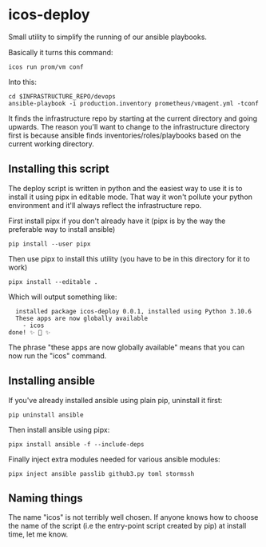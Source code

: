 # icos-deploy

Small utility to simplify the running of our ansible playbooks.

Basically it turns this command:

    icos run prom/vm conf

Into this:

    cd $INFRASTRUCTURE_REPO/devops
    ansible-playbook -i production.inventory prometheus/vmagent.yml -tconf

It finds the infrastructure repo by starting at the current directory and going
upwards. The reason you'll want to change to the infrastructure directory first
is because ansible finds inventories/roles/playbooks based on the current
working directory.


## Installing this script

The deploy script is written in python and the easiest way to use it is to
install it using pipx in editable mode. That way it won't pollute your python
environment and it'll always reflect the infrastructure repo.

First install pipx if you don't already have it (pipx is by the way the
preferable way to install ansible)

    pip install --user pipx

Then use pipx to install this utility (you have to be in this directory for it to work)

    pipx install --editable .

Which will output something like:

      installed package icos-deploy 0.0.1, installed using Python 3.10.6
      These apps are now globally available
        - icos
    done! ✨ 🌟 ✨

The phrase "these apps are now globally available" means that you can now run
the "icos" command.


## Installing ansible

If you've already installed ansible using plain pip, uninstall it first:

    pip uninstall ansible

Then install ansible using pipx:

    pipx install ansible -f --include-deps

Finally inject extra modules needed for various ansible modules:

    pipx inject ansible passlib github3.py toml stormssh


## Naming things

The name "icos" is not terribly well chosen. If anyone knows how to choose the
name of the script (i.e the entry-point script created by pip) at install time,
let me know.

